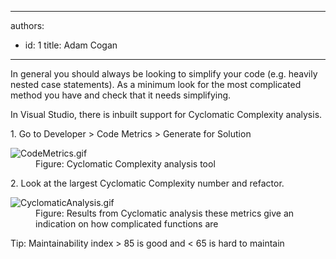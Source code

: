 

---
authors:
  - id: 1
    title: Adam Cogan
---




<span class='intro'> <p class="ssw15-rteElement-P">​In general you should always be looking to simplify your code (e.g. heavily nested case statements). As a minimum look for the most complicated method you have and check that it needs simplifying.​​<br></p><p class="ssw15-rteElement-P">In Visual Studio, there is inbuilt support for Cyclomatic Complexity analysis.​​​<br></p> </span>

<p>​1. Go to Developer &gt; Code Metrics &gt; Generate for Solution</p><dl class="image"><dt><img src="/PublishingImages/CodeMetrics.gif" alt="CodeMetrics.gif" /></dt><dd>Figure&#58; Cyclomatic Complexity analysis tool</dd></dl><p>2. Look at the largest Cyclomatic Complexity number and refactor.</p><dl class="image"><dt><img src="/PublishingImages/CyclomaticAnalysis.gif" alt="CyclomaticAnalysis.gif" /></dt><dd>Figure&#58; Results from Cyclomatic analysis these metrics give an indication on how complicated functions are</dd></dl>​Tip&#58; Maintainability index &gt; 85 is good and &lt; 65&#160;is hard to maintain<br>


